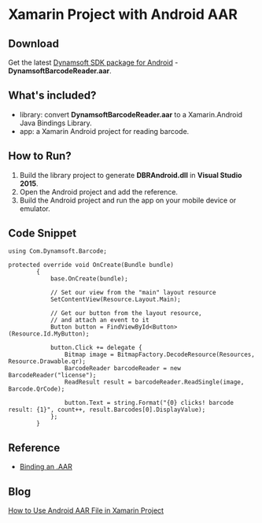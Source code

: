 # Xamarin Project with Android AAR

## Download
Get the latest [Dynamsoft SDK package for Android][0] - **DynamsoftBarcodeReader.aar**.

## What's included?
* library: convert **DynamsoftBarcodeReader.aar** to a Xamarin.Android Java Bindings Library.
* app: a Xamarin Android project for reading barcode.

## How to Run?
1. Build the library project to generate **DBRAndroid.dll** in **Visual Studio 2015**.
2. Open the Android project and add the reference.
3. Build the Android project and run the app on your mobile device or emulator.

## Code Snippet
```CSharp
using Com.Dynamsoft.Barcode;

protected override void OnCreate(Bundle bundle)
        {
            base.OnCreate(bundle);

            // Set our view from the "main" layout resource
            SetContentView(Resource.Layout.Main);

            // Get our button from the layout resource,
            // and attach an event to it
            Button button = FindViewById<Button>(Resource.Id.MyButton);

            button.Click += delegate {
                Bitmap image = BitmapFactory.DecodeResource(Resources, Resource.Drawable.qr);
                BarcodeReader barcodeReader = new BarcodeReader("license");
                ReadResult result = barcodeReader.ReadSingle(image, Barcode.QrCode);

                button.Text = string.Format("{0} clicks! barcode result: {1}", count++, result.Barcodes[0].DisplayValue);
            };
        }
```

## Reference
* [Binding an .AAR][1]

## Blog
[How to Use Android AAR File in Xamarin Project][2]

[0]:http://www.dynamsoft.com/Downloads/Dynamic-Barcode-Reader-Download.aspx
[1]:https://developer.xamarin.com/guides/android/advanced_topics/binding-a-java-library/binding-an-aar/
[2]:http://www.codepool.biz/xamarin-use-android-aar-file.html

